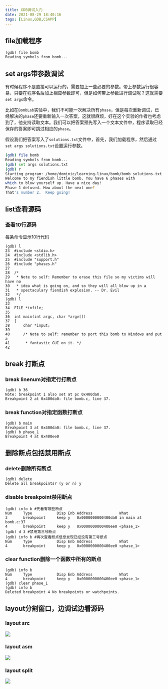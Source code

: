 ```yaml
---
title: GDB调试入门
date: 2021-08-29 18:40:16
tags: [Linux,GDB,CSAPP]
---
```


## file加载程序
```shell
(gdb) file bomb
Reading symbols from bomb...
```
## set args带参数调试
有时候程序不是直接可以运行的，需要加上一些必要的参数。带上参数运行很容易，只要在程序名后加上相应参数即可，但是如何带上参数进行调试呢？这就需要`set args`命令。

比如在`BombLab`实验中，我们不可能一次解决所有`phase`，但是每次重新调试，已经解决的`phase`还要重新输入一次答案，这就很麻烦，好在这个实验的作者也考虑到了，他支持读取文本。我们可以把答案预先写入一个文本文件中，程序读取已经保存的答案即可跳过相应的`phase`。

假设我们把答案写入了`solutions.txt`文件中，首先，我们加载程序，然后通过`set args solutions.txt`设置运行参数。
```bash
(gdb) file bomb
Reading symbols from bomb...
(gdb) set args solutions.txt 
(gdb) r
Starting program: /home/dominic/learning-linux/bomb/bomb solutions.txt 
Welcome to my fiendish little bomb. You have 6 phases with
which to blow yourself up. Have a nice day!
Phase 1 defused. How about the next one?
That's number 2.  Keep going!
```



## list查看源码
### 查看10行源码
每条命令显示10行代码
```shell
(gdb) l
23	#include <stdio.h>
24	#include <stdlib.h>
25	#include "support.h"
26	#include "phases.h"
27	
28	/* 
29	 * Note to self: Remember to erase this file so my victims will have no
30	 * idea what is going on, and so they will all blow up in a
31	 * spectaculary fiendish explosion. -- Dr. Evil 
32	 */
(gdb) l
33	
34	FILE *infile;
35	
36	int main(int argc, char *argv[])
37	{
38	    char *input;
39	
40	    /* Note to self: remember to port this bomb to Windows and put a 
41	     * fantastic GUI on it. */
42
```
## break 打断点
### break linenum对指定行打断点
```shell
(gdb) b 36
Note: breakpoint 1 also set at pc 0x400da0.
Breakpoint 2 at 0x400da0: file bomb.c, line 37.
```
### break function对指定函数打断点
```shell
(gdb) b main
Breakpoint 3 at 0x400da0: file bomb.c, line 37.
(gdb) b phase_1
Breakpoint 4 at 0x400ee0
```
## 删除断点包括禁用断点
### delete删除所有断点
```shell
(gdb) delete 
Delete all breakpoints? (y or n) y
```

### disable breakpoint禁用断点 
```shell
(gdb) info b #先看有哪些断点
Num     Type           Disp Enb Address            What
3       breakpoint     keep y   0x0000000000400da0 in main at bomb.c:37
4       breakpoint     keep y   0x0000000000400ee0 <phase_1>
(gdb) d 3 #禁用第三号断点
(gdb) info b #再次查看断点信息发现已经没有第三号断点
Num     Type           Disp Enb Address            What
4       breakpoint     keep y   0x0000000000400ee0 <phase_1>
```

### clear function删除一个函数中所有的断点
```shell
(gdb) info b
Num     Type           Disp Enb Address            What
4       breakpoint     keep y   0x0000000000400ee0 <phase_1>
(gdb) clear phase_1
(gdb) info b
Deleted breakpoint 4 No breakpoints or watchpoints.
```

## layout分割窗口，边调试边看源码
### layout src
![](https://gitee.com/dominic_z/markdown_picbed/raw/master/img/20210830153452.png)
### layout asm
![](https://gitee.com/dominic_z/markdown_picbed/raw/master/img/20210830153520.png)
### layout split
![](https://gitee.com/dominic_z/markdown_picbed/raw/master/img/20210830153555.png)
